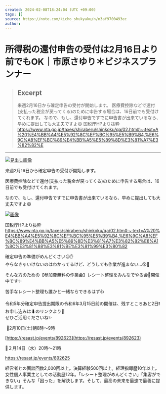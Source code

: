 ```yaml
---
created: 2024-02-08T18:24:04 (UTC +09:00)
tags: []
source: https://note.com/kicho_shukyaku/n/n3af9700493ec
author: 
---
```


# 所得税の還付申告の受付は2月16日より前でもOK｜市原さゆり＊ビジネスプランナー

> ## Excerpt
> 来週2月16日から確定申告の受付が開始します。  医療費控除などで還付(支払った税金が戻ってくる)のために申告する場合は、16日前でも受付けてくれます。  なので、もし、還付申告ですでに申告書が出来ているなら、早めに提出しても大丈夫ですよ😄    国税庁HPより抜粋 https://www.nta.go.jp/taxes/shiraberu/shinkoku/qa/02.htm#:~:text=A%20%E4%BB%A4%E5%92%8C%EF%BC%95%E5%B9%B4,%E6%9C%A8%EF%BC%89%E4%BB%A5%E5%89%8D%E3%81%A7%E3%82%82%E

---
[![見出し画像](https://assets.st-note.com/production/uploads/images/130199871/rectangle_large_type_2_a5669a35908f857fab3a6697dbc2c02d.png?width=800)](https://assets.st-note.com/production/uploads/images/130199871/rectangle_large_type_2_a5669a35908f857fab3a6697dbc2c02d.png?width=2000&height=2000&fit=bounds&quality=85)

来週2月16日から確定申告の受付が開始します。

医療費控除などで還付(支払った税金が戻ってくる)のために申告する場合は、16日前でも受付けてくれます。

なので、もし、還付申告ですでに申告書が出来ているなら、早めに提出しても大丈夫ですよ😄

[![画像](https://assets.st-note.com/img/1707368662437-zF6m9RiKyE.jpg?width=800)](https://assets.st-note.com/img/1707368662437-zF6m9RiKyE.jpg?width=2000&height=2000&fit=bounds&quality=85)

国税庁HPより抜粋  
https://www.nta.go.jp/taxes/shiraberu/shinkoku/qa/02.htm#:~:text=A%20%E4%BB%A4%E5%92%8C%EF%BC%95%E5%B9%B4,%E6%9C%A8%EF%BC%89%E4%BB%A5%E5%89%8D%E3%81%A7%E3%82%82%E8%A1%8C%E3%81%88%E3%81%BE%E3%81%99%E3%80%82

確定申告の準備がめんどくさい😑✋  
やらなきゃいけないのはわかってるけど、どうしても作業が進まない…😵💫

そんな方のための【参加費無料の作業会】レシート整理をみんなでやる会📝開催中です✨

苦手なレシート整理も誰かと一緒ならできるはず👍

令和5年分確定申告提出期限の令和6年3月15日前の開催は、残すところあと2日❗  
お申し込みは⬇のリンクより🔗  
ぜひご活用くださいね✨

 💮2月10日(土)朝8時～9時 

[https://resast.jp/events/892623](https://resast.jp/events/892623)

💮２月14日（水）20時～21時   

https://resast.jp/events/892625

経営者との面談回数2,000回以上。決算経験500回以上。経理指導歴10年以上。女性個人事業主としての活動歴12年。「レシート整理がめんどくさい」「集客ができない」そんな「困った」を解決します。そして、最高の未来を最速で最善に提供します。
